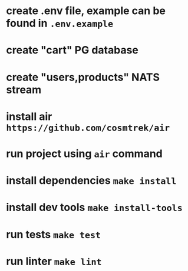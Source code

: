 # create .env file, example can be found in `.env.example`

# create "cart" PG database

# create "users,products" NATS stream

# install air `https://github.com/cosmtrek/air`

# run project using `air` command

# install dependencies `make install`

# install dev tools `make install-tools`

# run tests `make test`

# run linter `make lint`
